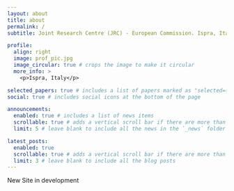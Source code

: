 ```yaml
---
layout: about
title: about
permalink: /
subtitle: Joint Research Centre (JRC) - European Commission. Ispra, Italy

profile:
  align: right
  image: prof_pic.jpg
  image_circular: true # crops the image to make it circular
  more_info: >
    <p>Ispra, Italy</p>

selected_papers: true # includes a list of papers marked as "selected={true}"
social: true # includes social icons at the bottom of the page

announcements:
  enabled: true # includes a list of news items
  scrollable: true # adds a vertical scroll bar if there are more than 3 news items
  limit: 5 # leave blank to include all the news in the `_news` folder

latest_posts:
  enabled: true
  scrollable: true # adds a vertical scroll bar if there are more than 3 new posts items
  limit: 3 # leave blank to include all the blog posts
---
```


New Site in development
